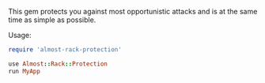 This gem protects you against most opportunistic attacks and is at the same time as simple as possible.

Usage:

``` ruby
require 'almost-rack-protection'

use Almost::Rack::Protection
run MyApp
```
